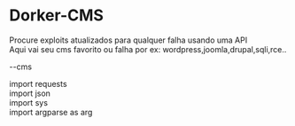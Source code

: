 # Dorker-CMS
Procure exploits atualizados para qualquer falha usando uma API<br>
Aqui vai seu cms favorito ou falha por ex: wordpress,joomla,drupal,sqli,rce..

--cms

import requests<br>
import json<br>
import sys<br>
import argparse as arg
